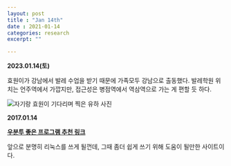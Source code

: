 ```yaml
---
layout: post
title : "Jan 14th"
date : 2021-01-14
categories: research
excerpt: ""

---
```



**2023.01.14(토)**

효원이가 강남에서 발레 수업을 받기 때문에 가족모두 강남으로 출동했다. 발레학원 위치는 언주역에서 가깝지만, 접근성은 병점역에서 역삼역으로 가는 게 편할 듯 하다.  

![자기랑 효원이 기다리며 찍은 유하 사진](https://jinhong-park.github.io/journal2/images/2023-01-14-YH.jpeg)





**2017.01.14**

[__우분투 좋은 프로그램 추천 링크__](http://sergeswin.com/1118)

 앞으로 분명히 리눅스를 쓰게 될껀데, 그때 좀더 쉽게 쓰기 위해 도움이 될만한 사이트이다.
 
 
